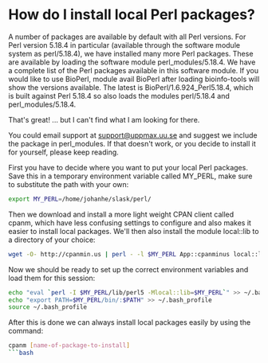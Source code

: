 # How do I install local Perl packages?

A number of packages are available by default with all Perl versions. For Perl version 5.18.4 in particular (available through the software module system as perl/5.18.4), we have installed many more Perl packages. These are available by loading the software module perl_modules/5.18.4. We have a complete list of the Perl packages available in this software module.
If you would like to use BioPerl, module avail BioPerl after loading bioinfo-tools will show the versions available. The latest is BioPerl/1.6.924_Perl5.18.4, which is built against Perl 5.18.4 so also loads the modules perl/5.18.4 and perl_modules/5.18.4.

That's great! ... but I can't find what I am looking for there.

You could email support at support@uppmax.uu.se and suggest we include the package in perl_modules. If that doesn't work, or you decide to install it for yourself, please keep reading.

First you have to decide where you want to put your local Perl packages. Save this in a temporary environment variable called MY_PERL, make sure to substitute the path with your own:

```bash
export MY_PERL=/home/johanhe/slask/perl/
```

Then we download and install a more light weight CPAN client called cpanm, which have less confusing settings to configure and also makes it easier to install local packages. We'll then also install the module local::lib to a directory of your choice:

```bash
wget -O- http://cpanmin.us | perl - -l $MY_PERL App::cpanminus local::lib
```

Now we should be ready to set up the correct environment variables and load them for this session:

```bash
echo "eval `perl -I $MY_PERL/lib/perl5 -Mlocal::lib=$MY_PERL`" >> ~/.bash_profile 
echo "export PATH=$MY_PERL/bin/:$PATH" >> ~/.bash_profile 
source ~/.bash_profile
```

After this is done we can always install local packages easily by using the command:

```bash
cpanm [name-of-package-to-install]
```bash

